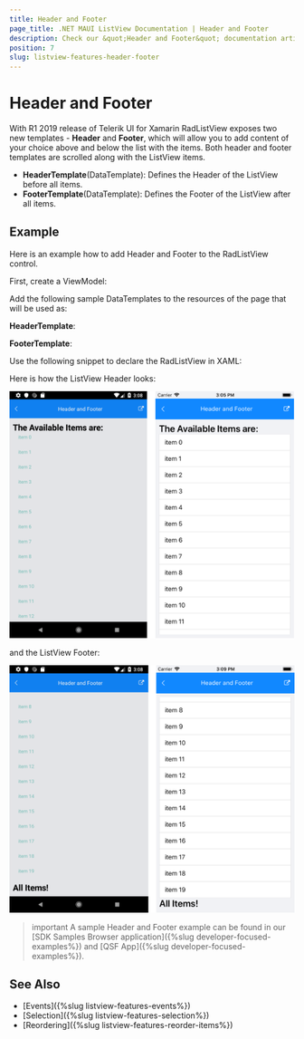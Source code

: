 ```yaml
---
title: Header and Footer
page_title: .NET MAUI ListView Documentation | Header and Footer
description: Check our &quot;Header and Footer&quot; documentation article for Telerik ListView for .NET MAUI
position: 7
slug: listview-features-header-footer
---
```


# Header and Footer

With R1 2019 release of Telerik UI for Xamarin RadListView exposes two new templates - **Header** and **Footer**, which will allow you to add content of your choice above and below the list with the items. Both header and footer templates are scrolled along with the ListView items. 

* **HeaderTemplate**(DataTemplate): Defines the Header of the ListView before all items.
* **FooterTemplate**(DataTemplate): Defines the Footer of the ListView after all items.

## Example

Here is an example how to add Header and Footer to the RadListView control.

First, create a ViewModel:

<snippet id='listview-features-header-and-footer-viewmodel'/>

Add the following sample DataTemplates to the resources of the page that will be used as:

**HeaderTemplate**:

<snippet id='listview-features-header-template-xaml'/>

**FooterTemplate**:

<snippet id='listview-features-footer-template-xaml'/>

Use the following snippet to declare the RadListView in XAML:

<snippet id='listview-features-header-and-footer-xaml'/>

Here is how the ListView Header looks:

![RadListView Footer Template](images/listview-features-header-template.png "[RadListView Footer Template")

and the ListView Footer:

![RadListView Footer Template](images/listview-features-footer-template.png "[RadListView Footer Template")

>important A sample Header and Footer example can be found in our [SDK Samples Browser application]({%slug developer-focused-examples%}) and [QSF App]({%slug developer-focused-examples%}).

## See Also

- [Events]({%slug listview-features-events%})
- [Selection]({%slug listview-features-selection%})
- [Reordering]({%slug listview-features-reorder-items%})
